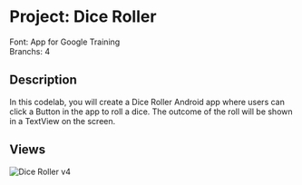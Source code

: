 # Project: Dice Roller<br>

Font: App for Google Training<br>
Branchs: 4

## Description

In this codelab, you will create a Dice Roller Android app where users can click a Button in the app to roll a dice. The outcome of the roll will be shown in a  TextView on the screen.

## Views

![Dice Roller v4](/assets/img/dice-roller-v4.png "Dice Roller v4")
